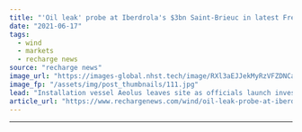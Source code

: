 ```yaml
---
title: "'Oil leak' probe at Iberdrola's $3bn Saint-Brieuc in latest French offshore wind blow"
date: "2021-06-17"
tags: 
  - wind
  - markets
  - recharge news
source: "recharge news"
image_url: "https://images-global.nhst.tech/image/RXl3aEJJekMyRzVFZDNCaXp4cGNNZzROci9VN1M3TmZzTnk5SU5DaW1kND0=/nhst/binary/b1ee4e1f369ea39e6fcc5f387a1dd3a0"
image_fp: "/assets/img/post_thumbnails/111.jpg"
lead: "Installation vessel Aeolus leaves site as officials launch investigation into discharge of hydraulic fluid"
article_url: "https://www.rechargenews.com/wind/oil-leak-probe-at-iberdrolas-3bn-saint-brieuc-in-latest-french-offshore-wind-blow/2-1-1026680"
---
```


---
